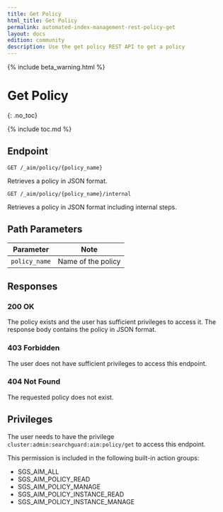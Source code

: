 ```yaml
---
title: Get Policy
html_title: Get Policy
permalink: automated-index-management-rest-policy-get
layout: docs
edition: community
description: Use the get policy REST API to get a policy
---
```

<!--- Copyright 2023 floragunn GmbH -->

{% include beta_warning.html %}

# Get Policy
{: .no_toc}

{% include toc.md %}

## Endpoint

```
GET /_aim/policy/{policy_name}
```

Retrieves a policy in JSON format.

```
GET /_aim/policy/{policy_name}/internal
```

Retrieves a policy in JSON format including internal steps.

## Path Parameters

| Parameter     | Note               |
|---------------|--------------------|
| `policy_name` | Name of the policy |

## Responses

### 200 OK

The policy exists and the user has sufficient privileges to access it. The response body contains the policy in JSON format.

### 403 Forbidden

The user does not have sufficient privileges to access this endpoint.

### 404 Not Found

The requested policy does not exist.

## Privileges

The user needs to have the privilege `cluster:admin:searchguard:aim:policy/get` to access this endpoint.

This permission is included in the following built-in action groups:

- SGS_AIM_ALL
- SGS_AIM_POLICY_READ
- SGS_AIM_POLICY_MANAGE
- SGS_AIM_POLICY_INSTANCE_READ
- SGS_AIM_POLICY_INSTANCE_MANAGE
